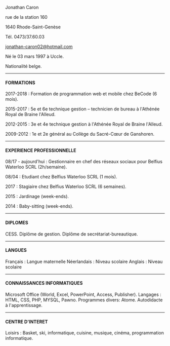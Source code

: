 Jonathan Caron

rue de la station 160

1640 Rhode-Saint-Genèse

Tél. 0473/37.60.03

jonathan-caron02@hotmail.com

Né le 03 mars 1997 à Uccle.

Nationalité belge.
_________________________________________________________________________

#### FORMATIONS

2017-2018   : Formation de programmation web et mobile chez BeCode (6 mois).

2015-2017	  : 5e et 6e technique gestion – technicien de bureau à l'Athénée Royal de Braine l'Alleud.

2012-2015		: 3e et 4e technique gestion à l'Athénée Royal de Braine l'Alleud.

2009-2012		: 1e et 2e général au Collège du Sacré-Cœur de Ganshoren.

_________________________________________________________________________

#### EXPERIENCE PROFESSIONNELLE

08/17 - aujourd'hui      : Gestionnaire en chef des réseaux sociaux pour Belfius Waterloo SCRL (2h/semaine).

08/04     : Etudiant chez Belfius Waterloo SCRL (1 mois).

2017      : Stagiaire chez Belfius Waterloo SCRL (6 semaines).

2015			: Jardinage (week-ends).

2014			: Baby-sitting (week-ends).

_________________________________________________________________________

#### DIPLOMES

CESS.
Diplôme de gestion.
Diplôme de secrétariat-bureautique.

_________________________________________________________________________

#### LANGUES

Français		: Langue maternelle
Néerlandais		: Niveau scolaire
Anglais		: Niveau scolaire

_________________________________________________________________________

#### CONNAISSANCES INFORMATIQUES

Microsoft Office (World, Excel, PowerPoint, Access, Publisher).
Langages : HTML, CSS, PHP, MYSQL, Pawno.
Programmes divers: Atome.
Autodidacte à l'apprentissage.

_________________________________________________________________________

#### CENTRE D'INTERET

Loisirs			: Basket, ski, informatique, cuisine, musique, cinéma, programmation informatique.
